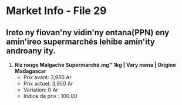 # Market Info - File 29

## Ireto ny fiovan'ny vidin'ny entana(PPN) eny amin'ireo supermarchés lehibe amin'ity androany ity.

1. **Riz rouge Malgache Supermarché.mg™ 1kg | Vary mena | Origine Madagascar**
   - Prix avant: 3,950 Ar
   - Prix actuel: 3,950 Ar
   - Variation: 0 Ar
   - Indice de prix : 100.00

